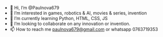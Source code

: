 - 👋 Hi, I’m @Paulnova679
- 👀 I’m interested in games, robotics & AI, movies & series, invention
- 🌱 I’m currently learning Python, HTML, CSS, JS
- 💞️ I’m looking to collaborate on any innovation or invention.
- 📫 How to reach me paulnova679@gmail.com or whatsapp 0763719353

<!---
Paulnova679/Paulnova679 is a ✨ special ✨ repository because its `README.md` (this file) appears on your GitHub profile.
You can click the Preview link to take a look at your changes.
--->
